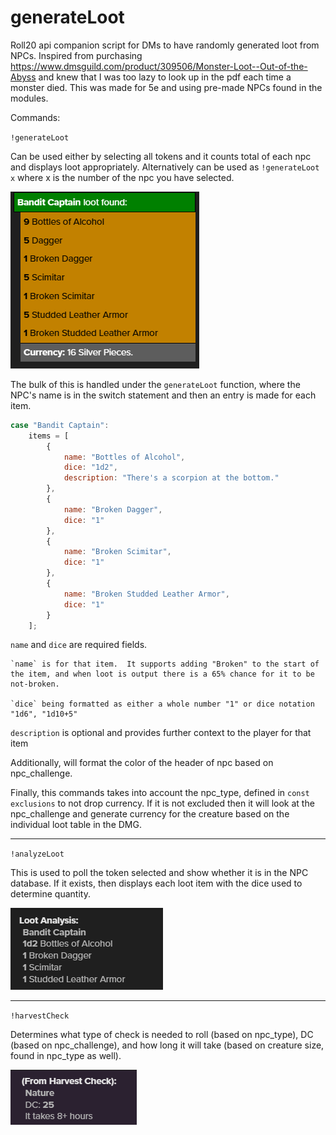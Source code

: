 # generateLoot
 Roll20 api companion script for DMs to have randomly generated loot from NPCs.  Inspired from purchasing https://www.dmsguild.com/product/309506/Monster-Loot--Out-of-the-Abyss and knew that I was too lazy to look up in the pdf each time a monster died.  This was made for 5e and using pre-made NPCs found in the modules.



Commands:

`!generateLoot`

Can be used either by selecting all tokens and it counts total of each npc and displays loot appropriately.  Alternatively can be used as `!generateLoot x` where x is the number of the npc you have selected. 

![alt text](multipleofsame.png)

The bulk of this is handled under the `generateLoot` function, where the NPC's name is in the switch statement and then an entry is made for each item.

```javascript
case "Bandit Captain":
    items = [
        {
            name: "Bottles of Alcohol",
            dice: "1d2",
            description: "There's a scorpion at the bottom."
        },
        {
            name: "Broken Dagger",
            dice: "1"
        },
        {
            name: "Broken Scimitar",
            dice: "1"
        },
        {
            name: "Broken Studded Leather Armor",
            dice: "1"
        }
    ];
```

`name` and `dice` are required fields.

    `name` is for that item.  It supports adding "Broken" to the start of the item, and when loot is output there is a 65% chance for it to be not-broken.

    `dice` being formatted as either a whole number "1" or dice notation "1d6", "1d10+5"

`description` is optional and provides further context to the player for that item

Additionally, will format the color of the header of npc based on npc_challenge.

Finally, this commands takes into account the npc_type, defined in `const exclusions` to not drop currency.  If it is not excluded then it will look at the npc_challenge and generate currency for the creature based on the individual loot table in the DMG.

---

`!analyzeLoot`

This is used to poll the token selected and show whether it is in the NPC database. If it exists, then displays each loot item with the dice used to determine quantity.

![alt text](analyzeexample.png)

---

`!harvestCheck`

Determines what type of check is needed to roll (based on npc_type), DC (based on npc_challenge), and how long it will take (based on creature size, found in npc_type as well).

![alt text](examplecheck.png)
